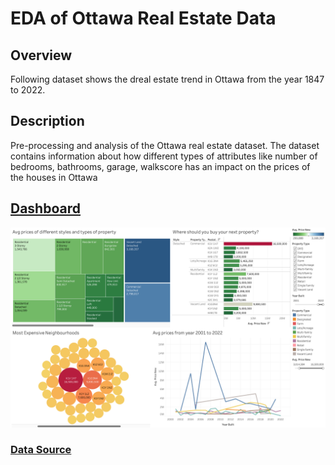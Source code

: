 # EDA of Ottawa Real Estate Data

## Overview
Following dataset shows the dreal estate trend in Ottawa from the year 1847 to 2022.
## Description
Pre-processing and analysis of the Ottawa real estate dataset. The dataset contains information about how different types of attributes like number of bedrooms, bathrooms, garage, walkscore has an impact on the prices of the houses in Ottawa

## [Dashboard](https://public.tableau.com/app/profile/aakansha.goyal/viz/ElectricVehiclePopulationinWashington/ElectricVehiclePopulationinWashington)


![preview](preview.png)

### [Data Source](https://public.tableau.com/app/profile/aakansha.goyal/viz/OttawaRealEstate/OttawaRealEstateDashboard?publish=yes)
